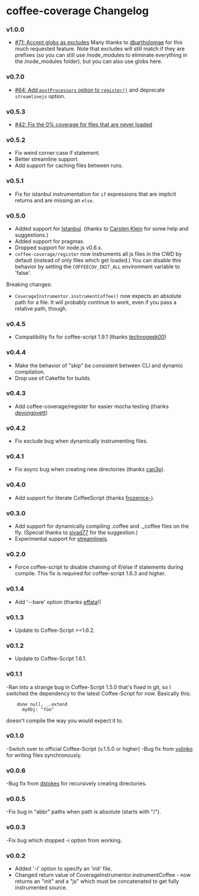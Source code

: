 # coffee-coverage Changelog

### v1.0.0
  - [#71: Accept globs as excludes](https://github.com/benbria/coffee-coverage/pull/71) Many thanks to
    [dbartholomae](https://github.com/dbartholomae) for this much requested feature.  Note that excludes will still
    match if they are prefixes (so you can still use /node_modules to eliminate everything in the /node_modules
    folder), but you can also use globs here.

### v0.7.0
  - [#64: Add `postProcessors` option to `register()`](https://github.com/benbria/coffee-coverage/pull/64) and deprecate `streamlinejs` option.

### v0.5.3
  - [#42: Fix the 0% coverage for files that are never loaded](https://github.com/benbria/coffee-coverage/pull/42)

### v0.5.2
  - Fix weird corner case if statement.
  - Better streamline support.
  - Add support for caching files between runs.

### v0.5.1
  - Fix for istanbul instrumentation for `if` expressions that are implicit returns and are missing
    an `else`.

### v0.5.0
  - Added support for [Istanbul](./docs/HOWTO-istanbul.md). (thanks to
    [Carsten Klein](https://github.com/silkentrance) for some help and suggestions.)
  - Added support for pragmas.
  - Dropped support for node.js v0.6.x.
  - `coffee-coverage/register` now instruments all js files in the CWD by default (instead of only
    files which get loaded.)  You can disable this behavior by setting the `COFFEECOV_INIT_ALL`
    environment variable to 'false'.

Breaking changes:
  - `CoverageInstrumentor.instrumentCoffee()` now expects an absolute path for a file.  It will
    probably continue to work, even if you pass a relative path, though.

### v0.4.5
  - Compatibility fix for coffee-script 1.9.1 (thanks [technogeek00](https://github.com/technogeek00))

### v0.4.4

  - Make the behavior of "skip" be consistent between CLI and dynamic compilation.
  - Drop use of Cakefile for builds.

### v0.4.3

  - Add coffee-coverage/register for easier mocha testing (thanks [devongovett](https://github.com/devongovett))

### v0.4.2

  - Fix exclude bug when dynamically instrumenting files.

### v0.4.1

  - Fix async bug when creating new directories (thanks [can3p](https://github.com/can3p)).

### v0.4.0

  - Add support for literate CoffeeScript (thanks [frozenice-](https://github.com/frozenice-)).

### v0.3.0

  - Add support for dynamically compiling .coffee and ._coffee files on the fly.  (Special thanks
    to [sivad77](https://github.com/sivad77) for the suggestion.)
  - Experimental support for [streamlinejs](https://github.com/Sage/streamlinejs).

### v0.2.0

  - Force coffee-script to disable chaining of if/else if statements during compile.  This
    fix is required for coffee-script 1.6.3 and higher.

### v0.1.4

  - Add '--bare' option (thanks [effata](https://github.com/effata)!)

### v0.1.3

  - Update to Coffee-Script >=1.6.2.

### v0.1.2

  - Update to Coffee-Script 1.6.1.

### v0.1.1

  -Ran into a strange bug in Coffee-Script 1.5.0 that's fixed in git, so I switched the dependency
   to the latest Coffee-Script for now.  Basically this:

        done null, _.extend
          myObj: "foo"

   doesn't compile the way you would expect it to.

### v0.1.0

  -Switch over to official Coffee-Script (v.1.5.0 or higher)
  -Bug fix from [vslinko](https://github.com/vslinko) for writing files synchronously.

### v0.0.6

  -Bug fix from [dstokes](https://github.com/dstokes) for recursively creating directories.

### v0.0.5

  -Fix bug in "abbr" paths when path is absolute (starts with "/").

### v0.0.3

  -Fix bug which stopped -i option from working.

### v0.0.2

 - Added '-i' option to specify an 'init' file.
 - Changed return value of CoverageInstrumentor.instrumentCoffee - now returns an
   "init" and a "js" which must be concatenated to get fully instrumented source.

